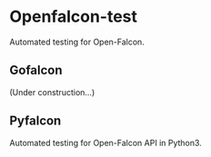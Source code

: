 # Openfalcon-test
Automated testing for Open-Falcon.

## Gofalcon
(Under construction...)

## Pyfalcon
Automated testing for Open-Falcon API in Python3.
